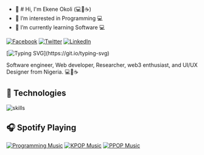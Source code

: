 - 👋 # Hi, I'm Ekene Okoli (💻💖☕)
- 👀 I’m interested in Programming 💻 
- 🌱 I’m currently learning Software 💻

[![Facebook](https://img.shields.io/badge/Facebook-%231877F2.svg?&style=flat-square&logo=facebook&logoColor=white)](https://facebook.com/ekene2009) 
[![Twitter](https://img.shields.io/badge/Twitter-%231DA1F2.svg?&style=flat-square&logo=twitter&logoColor=white)](https://twitter.com/khennyyofficial) 
[![LinkedIn](https://img.shields.io/badge/LinkedIn-%230077B5.svg?&style=flat-square&logo=linkedin&logoColor=white)](https://www.linkedin.com/mwlite/in/ekene-okoli-93480816b)

[![Typing SVG](https://readme-typing-svg.herokuapp.com?font=comfortaa&color=016EEA&size=24&width=500&lines=Software+Engineer;Web+Developer;Researcher;and+UI/UX+Designer!;Nice+to+meet+you...)](https://git.io/typing-svg)

Software engineer, Web developer, Researcher, web3 enthusiast, and UI/UX Designer from Nigeria. 💻💖☕

## 🔧 Technologies

![skills](https://skillicons.dev/icons?i=html,css,vim,git,figma,bash,vscode&theme=light)

## 🎧 Spotify Playing

[![Programming Music](https://img.shields.io/badge/Programming%20Music-%231DB954.svg?&style=flat-square&logo=spotify&logoColor=white)](https://open.spotify.com/playlist/1FWq5Cu05LmtSHgFEXRnZO?si=FozGJF9nRXq2wTv_JpN2wQ) [![KPOP Music](https://img.shields.io/badge/KPOP%20Music-%231DB954.svg?&style=flat-square&logo=spotify&logoColor=white)](https://open.spotify.com/playlist/2DFExFNWYOwQMZy6wUeCxX?si=s1Ndgj8hTg-r8zLlvRgv1Q) [![PPOP Music](https://img.shields.io/badge/PPOP%20Music-%231DB954.svg?&style=flat-square&logo=spotify&logoColor=white)](https://open.spotify.com/playlist/58bZKfJFpUl2CwWET1QJ3X?si=259YV8_VRS-IKHsFZMmPTQ)
